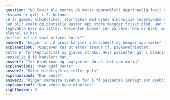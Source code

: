 ```yaml
---
question: "NB Fasit ble endret på dette spørsmålet! Opprinnelig fasit er markert med X, poengiving til
eksamen er gitt i 2. kolonne
50 år gammel alkoholiker, storrøyker med kjent alkoholisk leversykdom sitter hjemme og ser på TV da
han blir kvalm og plutselig kaster opp store mengder friskt blod. Han får en nabo til å kjøre seg ned på
legevakta hvor du sitter. Pasienten kommer inn på båre. Han er blek, men klar og orientert. Det lukter
alkohol av han.
Hvilket tiltak skal utføres først?"
answer0: "Legger inn 2 grove kanyler intravenøst og henger opp væske"
explanation0: "Oppgaven tas ut etter sensur jf. psykometrinotat.
Dette er førsteprioritet og gjøres straks. Hvis pasienten går i blødningssjokk kan det være meget
vanskelig å få kanylert han."
answer1: "Tar blodprøve og analyserer Hb så fort som mulig"
explanation1: "Kan også vente"
answer2: "Måler blodtrykk og teller puls"
explanation2: "Kan vente"
answer3: "Ringer nærmeste sykehus for å få pasienten innlagt som øyeblikkelig hjelp"
explanation3: "Kan vente noen minutter"
rightAnswer: 0
---
```

